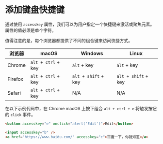 # 添加键盘快捷键

通过使用 `accesskey` 属性，我们可以为用户指定一个快捷键来激活或聚焦元素。属性的值必须是单个字符。

值得注意的是，每个浏览器都提供了不同的组合键来访问快捷方式。

| 浏览器 | macOS | Windows | Linux |
| --- | --- | --- | --- |
| Chrome | `alt + ctrl` + key | `alt` + key | `alt` + key |
| Firefox | `alt + ctrl` + key | `alt + shift` + key | `alt + shift` + key |
| Safari | `alt + ctrl` + key | N/A | N/A |

在以下示例代码中，在 Chrome macOS 上按下组合 `alt + ctrl + e` 将触发按钮的 `click` 事件。

```html
<button accesskey="e" onclick="alert('Edit')">Edit</button>

<input accesskey="b" />
<a href="https://www.baidu.com/" accesskey="c">百度一下，你就知道</a>
```
